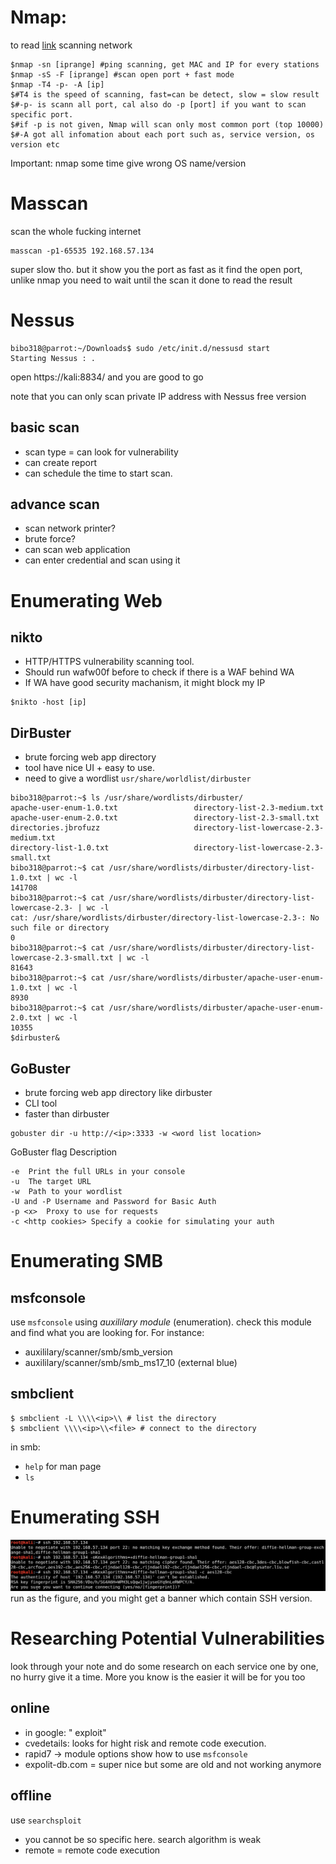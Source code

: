 # Nmap:
to read [link](https://docs.google.com/document/d/1q0FziVZM3zCWhcgtPpljVPzkBX0fMAh6ebrXVM5rg08/edit)
scanning network
```console
$nmap -sn [iprange] #ping scanning, get MAC and IP for every stations
$nmap -sS -F [iprange] #scan open port + fast mode
$nmap -T4 -p- -A [ip]
$#T4 is the speed of scanning, fast=can be detect, slow = slow result
$#-p- is scann all port, cal also do -p [port] if you want to scan specific port.
$#if -p is not given, Nmap will scan only most common port (top 10000)
$#-A got all infomation about each port such as, service version, os version etc
```
Important: nmap some time give wrong OS name/version 
# Masscan
scan the whole fucking internet
```console
masscan -p1-65535 192.168.57.134
```
super slow tho. but it show you the port as fast as it find the open port, unlike nmap you need to wait until the scan it done to read the result
# Nessus
```console
bibo318@parrot:~/Downloads$ sudo /etc/init.d/nessusd start
Starting Nessus : .
```
open https://kali:8834/ and you are good to go


note that you can only scan private IP address with Nessus free version
## basic scan
- scan type = can look for vulnerability
- can create report
- can schedule the time to start scan.

## advance scan
- scan network printer?
- brute force?
- can scan web application
- can enter credential and scan using it

# Enumerating Web
## nikto
- HTTP/HTTPS vulnerability scanning tool.
- Should run wafw00f before to check if there is a WAF behind WA
- If WA have good security machanism, it might block my IP
```console
$nikto -host [ip]  
```
## DirBuster
- brute forcing web app directory
- tool have nice UI + easy to use.
- need to give a wordlist ```usr/share/worldlist/dirbuster```
```console
bibo318@parrot:~$ ls /usr/share/wordlists/dirbuster/
apache-user-enum-1.0.txt                 directory-list-2.3-medium.txt
apache-user-enum-2.0.txt                 directory-list-2.3-small.txt
directories.jbrofuzz                     directory-list-lowercase-2.3-medium.txt
directory-list-1.0.txt                   directory-list-lowercase-2.3-small.txt
bibo318@parrot:~$ cat /usr/share/wordlists/dirbuster/directory-list-1.0.txt | wc -l
141708
bibo318@parrot:~$ cat /usr/share/wordlists/dirbuster/directory-list-lowercase-2.3- | wc -l
cat: /usr/share/wordlists/dirbuster/directory-list-lowercase-2.3-: No such file or directory
0
bibo318@parrot:~$ cat /usr/share/wordlists/dirbuster/directory-list-lowercase-2.3-small.txt | wc -l
81643
bibo318@parrot:~$ cat /usr/share/wordlists/dirbuster/apache-user-enum-1.0.txt | wc -l
8930
bibo318@parrot:~$ cat /usr/share/wordlists/dirbuster/apache-user-enum-2.0.txt | wc -l
10355
$dirbuster&
```

## GoBuster
- brute forcing web app directory like dirbuster
- CLI tool
- faster than dirbuster
```console
gobuster dir -u http://<ip>:3333 -w <word list location>
```
GoBuster flag	Description
```
-e	Print the full URLs in your console
-u	The target URL
-w	Path to your wordlist
-U and -P Username and Password for Basic Auth
-p <x>	Proxy to use for requests
-c <http cookies> Specify a cookie for simulating your auth
```
# Enumerating SMB
## msfconsole
use ```msfconsole``` using *auxililary module* (enumeration). check this module and find what  you are looking for. For instance:
- auxililary/scanner/smb/smb_version
- auxililary/scanner/smb/smb_ms17_10 (external blue)
## smbclient
```console
$ smbclient -L \\\\<ip>\\ # list the directory
$ smbclient \\\\<ip>\\<file> # connect to the directory
```
in smb:
- ```help``` for man page
- ``ls``
# Enumerating SSH
![enumerating_ssh](pics/enumerating_ssh.png)
run as the figure, and you might get a banner which contain SSH version.
# Researching Potential Vulnerabilities
look through your note and do some research on each service one by one, no hurry give it a time. More you know is the easier it will be for you too

## online
- in google: "<service> exploit"
- cvedetails: looks for hight risk and remote code execution.
- rapid7 -> module options show how to use ```msfconsole```
- expolit-db.com = super nice but some are old and not working anymore

## offline
use ```searchsploit```
- you cannot be so specific here. search algorithm is weak
- remote = remote code execution
